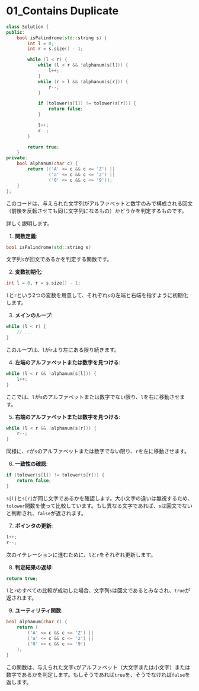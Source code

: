 # 01_Contains Duplicate

```cpp
class Solution {
public:
    bool isPalindrome(std::string s) {
        int l = 0;
        int r = s.size() - 1;

        while (l < r) {
            while (l < r && !alphanum(s[l])) {
                l++;
            }
            while (r > l && !alphanum(s[r])) {
                r--;
            }

            if (tolower(s[l]) != tolower(s[r])) {
                return false;
            }

            l++;
            r--;
        }

        return true;
    }
private:
    bool alphanum(char c) {
        return (('A' <= c && c <= 'Z') ||
                ('a' <= c && c <= 'z') ||
                ('0' <= c && c <= '9'));
    }
};
```

このコードは、与えられた文字列がアルファベットと数字のみで構成される回文（前後を反転させても同じ文字列になるもの）かどうかを判定するものです。

詳しく説明します。

1. **関数定義**:
```cpp
bool isPalindrome(std::string s)
```
文字列`s`が回文であるかを判定する関数です。

2. **変数初期化**:
```cpp
int l = 0, r = s.size() - 1;
```
`l`と`r`という2つの変数を用意して、それぞれ`s`の左端と右端を指すように初期化します。

3. **メインのループ**:
```cpp
while (l < r) {
    // ...
}
```
このループは、`l`が`r`より左にある限り続きます。

4. **左端のアルファベットまたは数字を見つける**:
```cpp
while (l < r && !alphanum(s[l])) {
    l++;
}
```
ここでは、`l`が`s`のアルファベットまたは数字でない限り、`l`を右に移動させます。

5. **右端のアルファベットまたは数字を見つける**:
```cpp
while (l < r && !alphanum(s[r])) {
    r--;
}
```
同様に、`r`が`s`のアルファベットまたは数字でない限り、`r`を左に移動させます。

6. **一致性の確認**:
```cpp
if (tolower(s[l]) != tolower(s[r])) {
    return false;
}
```
`s[l]`と`s[r]`が同じ文字であるかを確認します。大小文字の違いは無視するため、`tolower`関数を使って比較しています。もし異なる文字であれば、`s`は回文でないと判断され、`false`が返されます。

7. **ポインタの更新**:
```cpp
l++;
r--;
```
次のイテレーションに進むために、`l`と`r`をそれぞれ更新します。

8. **判定結果の返却**:
```cpp
return true;
```
`l`と`r`のすべての比較が成功した場合、文字列`s`は回文であるとみなされ、`true`が返されます。

9. **ユーティリティ関数**:
```cpp
bool alphanum(char c) {
    return (
        ('A' <= c && c <= 'Z') ||
        ('a' <= c && c <= 'z') ||
        ('0' <= c && c <= '9')
    );
}
```
この関数は、与えられた文字`c`がアルファベット（大文字または小文字）または数字であるかを判定します。もしそうであれば`true`を、そうでなければ`false`を返します。